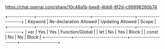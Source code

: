 
https://chat.openai.com/share/10c48a1b-bee8-4bb8-8f2d-c99996260b74

+-------------+---------------------------+---------------------+-------------------+
|   Keyword   |   Re-declaration Allowed  |   Updating Allowed  |       Scope       |
+-------------+---------------------------+---------------------+-------------------+
|    var      |            Yes            |         Yes         | Function/Global   |
|    let      |            No             |         Yes         |      Block        |
|    const    |            No             |          No         |      Block        |
+-------------+---------------------------+---------------------+-------------------+
